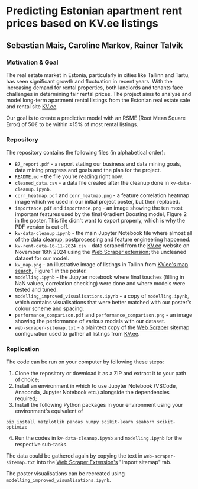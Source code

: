 # Predicting Estonian apartment rent prices based on KV.ee listings

## Sebastian Mais, Caroline Markov, Rainer Talvik

### Motivation & Goal

The real estate market in Estonia, particularly in cities like Tallinn and Tartu, has seen significant growth and fluctuation in recent years. With the increasing demand for rental properties, both landlords and tenants face challenges in determining fair rental prices. The project aims to analyse and model long-term apartment rental listings from the Estonian real estate sale and rental site [KV.ee](https://www.kv.ee/).

Our goal is to create a predictive model with an RSME (Root Mean Square Error) of 50€ to be within ±15% of most rental listings.

### Repository

The repository contains the following files (in alphabetical order):
* `B7_report.pdf` - a report stating our business and data mining goals, data mining progress and goals and the plan for the project.
* `README.md` - the file you're reading right now.
* `cleaned_data.csv` - a data file created after the cleanup done in `kv-data-cleanup.ipynb`.
* `corr_heatmap.pdf` and `corr_heatmap.png` - a feature correlation heatmap image which we used in our initial project poster, but then replaced.
* `importance.pdf` and `importance.png` - an image showing the ten most important features used by the final Gradient Boosting model, Figure 2 in the poster. This file didn't want to export properly, which is why the PDF version is cut off.
* `kv-data-cleanup.ipynb` - the main Jupyter Notebook file where almost all of the data cleanup, postprocessing and feature engineering happened.
* `kv-rent-data-16-11-2024.csv` - data scraped from the [KV.ee](https://www.kv.ee/) website on November 16th 2024 using the [Web Scraper extension](https://webscraper.io/); the uncleaned dataset for our model.
* `kv_map.png` - an illustrative image of listings in Tallinn from [KV.ee's map search](https://www.kv.ee/#/search/map?deal_type=2), Figure 1 in the poster.
* `modelling.ipynb` - the Jupyter notebook where final touches (filling in NaN values, correlation checking) were done and where models were tested and tuned.
* `modelling_improved_visualisations.ipynb` - a copy of `modelling.ipynb`, which contains visualisations that were better matched with our poster's colour scheme and spacing.
* `performance_comparison.pdf` and `performance_comparison.png` - an image showing the performance of various models with our dataset.
* `web-scraper-sitemap.txt` - a plaintext copy of the [Web Scraper](https://webscraper.io/) sitemap configuration used to gather all listings from [KV.ee](https://www.kv.ee/). 

### Replication

The code can be run on your computer by following these steps:
1. Clone the repository or download it as a ZIP and extract it to your path of choice;
2. Install an environment in which to use Jupyter Notebook (VSCode, Anaconda, Jupyter Notebook etc.) alongside the dependencies required;
3. Install the following Python packages in your environment using your environment's equivalent of
```shell
pip install matplotlib pandas numpy scikit-learn seaborn scikit-optimize
```
4. Run the codes in `kv-data-cleanup.ipynb` and `modelling.ipynb` for the respective sub-tasks.

The data could be gathered again by copying the text in `web-scraper-sitemap.txt` into the [Web Scraper Extension's](https://webscraper.io/) "Import sitemap" tab.

The poster visualisations can be recreated using `modelling_improved_visualisations.ipynb`. 
